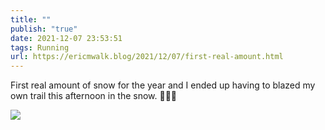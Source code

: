```yaml
---
title: ""
publish: "true"
date: 2021-12-07 23:53:51
tags: Running
url: https://ericmwalk.blog/2021/12/07/first-real-amount.html
---
```


First real amount of snow for the year and I ended up having to blazed my own trail this afternoon in the snow. 🏃🏻‍♂️


![](https://ericmwalk.blog/uploads/2021/85aa3a8bc6.jpg)
